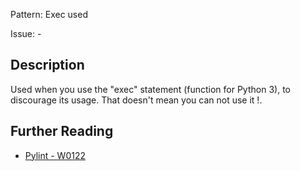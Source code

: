 Pattern: Exec used

Issue: -

## Description

Used when you use the "exec" statement (function for Python 3), to discourage its usage. That doesn't mean you can not use it !.

## Further Reading

* [Pylint - W0122](http://pylint-messages.wikidot.com/messages:w0122)